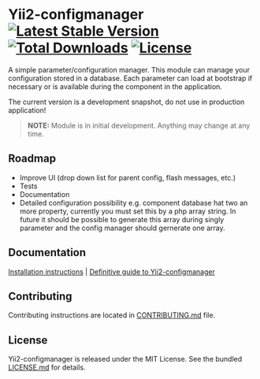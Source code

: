 # Yii2-configmanager [![Latest Stable Version](https://poser.pugx.org/chd7well/yii2-configmanager/v/stable.svg)](https://packagist.org/packages/chd7well/yii2-configmanager) [![Total Downloads](https://poser.pugx.org/chd7well/yii2-configmanager/downloads.svg)](https://packagist.org/packages/chd7well/yii2-configmanager) [![License](https://poser.pugx.org/chd7well/yii2-configmanager/license.svg)](https://packagist.org/packages/chd7well/yii2-configmanager)

A simple parameter/configuration manager. This module can manage your configuration stored in a database. Each parameter can load at bootstrap if necessary or is available during the component in the application.

The current version is a development snapshot, do not use in production application!


> **NOTE:** Module is in initial development. Anything may change at any time.

## Roadmap
-   Improve UI (drop down list for parent config, flash messages, etc.)
-	Tests
-	Documentation
-	Detailed configuration possibility e.g. component database hat two an more property, currently you must set this by a php array string. In future it should be possible to generate this array during singly parameter and the config manager should gernerate one array.

## Documentation

[Installation instructions](doc/installation.md) | [Definitive guide to Yii2-configmanager](doc/README.md)

## Contributing

Contributing instructions are located in [CONTRIBUTING.md](CONTRIBUTING.md) file.

## License

Yii2-configmanager is released under the MIT License. See the bundled [LICENSE.md](LICENSE.md) for details.
